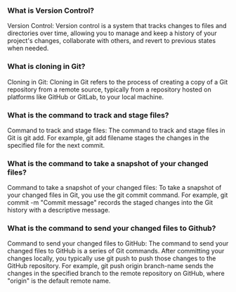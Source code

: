 ### What is Version Control?

Version Control: Version control is a system that tracks changes to files and directories over time, allowing you to manage and keep a history of your project's changes, collaborate with others, and revert to previous states when needed.

### What is cloning in Git?

Cloning in Git: Cloning in Git refers to the process of creating a copy of a Git repository from a remote source, typically from a repository hosted on platforms like GitHub or GitLab, to your local machine.

### What is the command to track and stage files?

Command to track and stage files: The command to track and stage files in Git is git add. For example, git add filename stages the changes in the specified file for the next commit.

### What is the command to take a snapshot of your changed files?

Command to take a snapshot of your changed files: To take a snapshot of your changed files in Git, you use the git commit command. For example, git commit -m "Commit message" records the staged changes into the Git history with a descriptive message.

### What is the command to send your changed files to Github?

Command to send your changed files to GitHub: The command to send your changed files to GitHub is a series of Git commands. After committing your changes locally, you typically use git push to push those changes to the GitHub repository. For example, git push origin branch-name sends the changes in the specified branch to the remote repository on GitHub, where "origin" is the default remote name.







